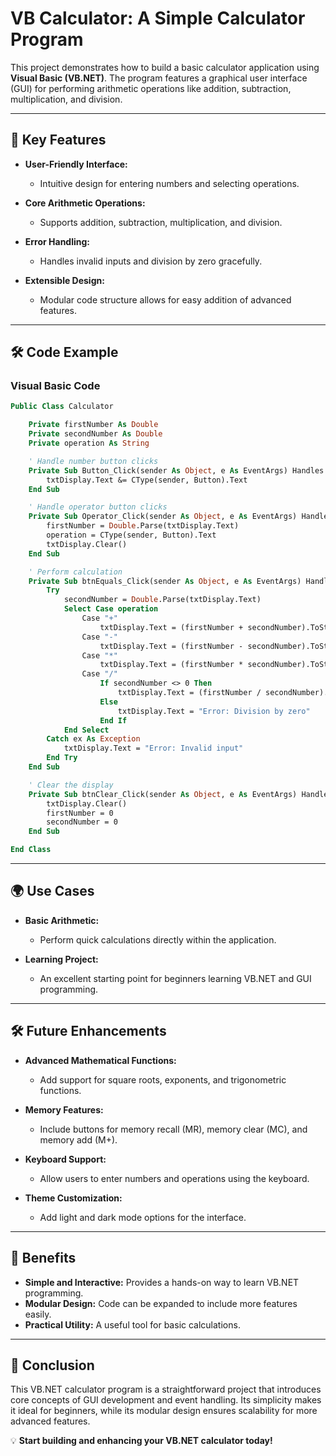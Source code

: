 # VB Calculator: A Simple Calculator Program

This project demonstrates how to build a basic calculator application using **Visual Basic (VB.NET)**. The program features a graphical user interface (GUI) for performing arithmetic operations like addition, subtraction, multiplication, and division.

---

## 🚀 Key Features

- **User-Friendly Interface:**
  - Intuitive design for entering numbers and selecting operations.

- **Core Arithmetic Operations:**
  - Supports addition, subtraction, multiplication, and division.

- **Error Handling:**
  - Handles invalid inputs and division by zero gracefully.

- **Extensible Design:**
  - Modular code structure allows for easy addition of advanced features.

---

## 🛠 Code Example

### Visual Basic Code
```vb
Public Class Calculator

    Private firstNumber As Double
    Private secondNumber As Double
    Private operation As String

    ' Handle number button clicks
    Private Sub Button_Click(sender As Object, e As EventArgs) Handles btn0.Click, btn1.Click, btn2.Click, btn3.Click, btn4.Click, btn5.Click, btn6.Click, btn7.Click, btn8.Click, btn9.Click
        txtDisplay.Text &= CType(sender, Button).Text
    End Sub

    ' Handle operator button clicks
    Private Sub Operator_Click(sender As Object, e As EventArgs) Handles btnAdd.Click, btnSubtract.Click, btnMultiply.Click, btnDivide.Click
        firstNumber = Double.Parse(txtDisplay.Text)
        operation = CType(sender, Button).Text
        txtDisplay.Clear()
    End Sub

    ' Perform calculation
    Private Sub btnEquals_Click(sender As Object, e As EventArgs) Handles btnEquals.Click
        Try
            secondNumber = Double.Parse(txtDisplay.Text)
            Select Case operation
                Case "+"
                    txtDisplay.Text = (firstNumber + secondNumber).ToString()
                Case "-"
                    txtDisplay.Text = (firstNumber - secondNumber).ToString()
                Case "*"
                    txtDisplay.Text = (firstNumber * secondNumber).ToString()
                Case "/"
                    If secondNumber <> 0 Then
                        txtDisplay.Text = (firstNumber / secondNumber).ToString()
                    Else
                        txtDisplay.Text = "Error: Division by zero"
                    End If
            End Select
        Catch ex As Exception
            txtDisplay.Text = "Error: Invalid input"
        End Try
    End Sub

    ' Clear the display
    Private Sub btnClear_Click(sender As Object, e As EventArgs) Handles btnClear.Click
        txtDisplay.Clear()
        firstNumber = 0
        secondNumber = 0
    End Sub

End Class
```

---

## 🌍 Use Cases

- **Basic Arithmetic:**
  - Perform quick calculations directly within the application.

- **Learning Project:**
  - An excellent starting point for beginners learning VB.NET and GUI programming.

---

## 🛠 Future Enhancements

- **Advanced Mathematical Functions:**
  - Add support for square roots, exponents, and trigonometric functions.

- **Memory Features:**
  - Include buttons for memory recall (MR), memory clear (MC), and memory add (M+).

- **Keyboard Support:**
  - Allow users to enter numbers and operations using the keyboard.

- **Theme Customization:**
  - Add light and dark mode options for the interface.

---

## 🎯 Benefits

- **Simple and Interactive:** Provides a hands-on way to learn VB.NET programming.
- **Modular Design:** Code can be expanded to include more features easily.
- **Practical Utility:** A useful tool for basic calculations.

---

## 🌟 Conclusion

This VB.NET calculator program is a straightforward project that introduces core concepts of GUI development and event handling. Its simplicity makes it ideal for beginners, while its modular design ensures scalability for more advanced features.

💡 **Start building and enhancing your VB.NET calculator today!**
